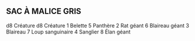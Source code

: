 ## SAC À MALICE GRIS


d8  Créature d8  Créature
1 Belette 5 Panthère
2 Rat géant 6  Blaireau géant
3  Blaireau 7 Loup sanguinaire
4 Sanglier 8  Élan géant